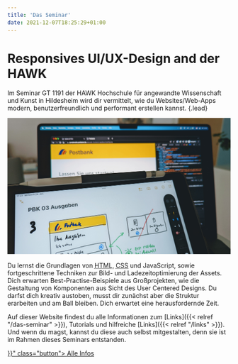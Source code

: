 ```yaml
---
title: 'Das Seminar'
date: 2021-12-07T18:25:29+01:00
---
```


# Responsives UI/UX-Design and der HAWK

Im Seminar GT 1191 der HAWK Hochschule für angewandte Wissenschaft und Kunst in Hildesheim wird dir vermittelt, wie du Websites/Web-Apps modern, benutzerfreundlich und performant erstellen kannst.
{.lead}

![Tablet im Vordergrund mit Skizze der späteren Website, die im Hintergrund auf dem Laptop angezeigt wird.](pb-design.jpg 'Beim User Centered Design steht der Nutzer und nicht der Designer im Vordergrund.|Foto: DM')

Du lernst die Grundlagen von <abbr title="Hypertext Markup Language">HTML</abbr>, <abbr title="Cascading Stylesheets">CSS</abbr> und JavaScript, sowie fortgeschrittene Techniken zur Bild- und Ladezeitoptimierung der Assets. Dich erwarten Best-Practise-Beispiele aus Großprojekten, wie die Gestaltung von Komponenten aus Sicht des User Centered Designs. Du darfst dich kreativ austoben, musst dir zunächst aber die Struktur erarbeiten und am Ball bleiben. Dich erwartet eine herausfordernde Zeit.

Auf dieser Website findest du alle Informationen zum [Links]({{< relref "/das-seminar" >}}), Tutorials und hilfreiche [Links]({{< relref "/links" >}}). Und wenn du magst, kannst du diese auch selbst mitgestalten, denn sie ist im Rahmen dieses Seminars entstanden.

<div class="button-group">
  <a href="{{< relref "/das-seminar" >}}" class="button">
    <span>Alle Infos</span>
  </a>
</div>
